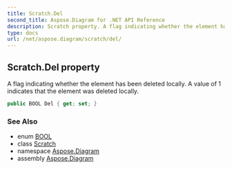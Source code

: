 ```yaml
---
title: Scratch.Del
second_title: Aspose.Diagram for .NET API Reference
description: Scratch property. A flag indicating whether the element has been deleted locally. A value of 1 indicates that the element was deleted locally
type: docs
url: /net/aspose.diagram/scratch/del/
---
```

## Scratch.Del property

A flag indicating whether the element has been deleted locally. A value of 1 indicates that the element was deleted locally.

```csharp
public BOOL Del { get; set; }
```

### See Also

* enum [BOOL](../../bool/)
* class [Scratch](../)
* namespace [Aspose.Diagram](../../scratch/)
* assembly [Aspose.Diagram](../../../)


